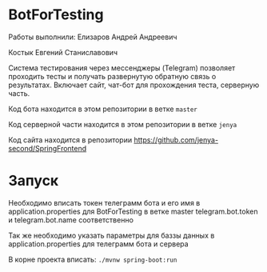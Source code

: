# BotForTesting
Работы выполнили:
Елизаров Андрей Андреевич

Костык Евгений Станиславович

Система тестирования через мессенджеры (Telegram) позволяет проходить тесты и получать развернутую обратную связь о результатах. Включает сайт, чат-бот для прохождения теста, серверную часть.

Код бота находится в этом репозитории в ветке `master`

Код серверной части находится в этом репозитории в ветке `jenya`

Код сайта находится в репозитории https://github.com/jenya-second/SpringFrontend

# Запуск
Необходимо вписать токен телеграмм бота и его имя в application.properties для BotForTesting в ветке master telegram.bot.token и telegram.bot.name соответственно

Так же необходимо указать параметры для баззы данных в application.properties для телеграмм бота и сервера

В корне проекта вписать: `./mvnw spring-boot:run`
